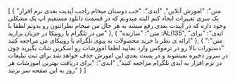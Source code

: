 [
  {
    "متن": "اموزش آنلاین",
    "ایدی": "خب دوستان میخام راجب آپدیت بعدی نرم افزار یک سری تغییرات ایجاد کنم البته میدونم که در قسمت دانلود مستقیم اپ یک مشکلی وجود داره که در اپیدت بعدی رفع میشه به هر حال من میخام نظراتتون رو بدونم لطفا با من در تلگرام یا روبیکا در جریان بزارید"
  },
  {
    "متن": "سازنده :ALi135",
    "ایدی": "برای ارائه ی نظر یا خرید محصولات به پیوی تلگرام یا روبیکای من مراجعه کنید"
  },
  {
    "متن": "دستورات بالا رو در ترموکس وارد نمایید لطفا اموزشات رو اسکرین شات بگیرید چون در سرور ذخیره نمیشوند و در پست بعدی این اموزش حذف خواهد شد 
برای ثبت تبلیغات در نرم افزار به ایدی تلگرام مراجعه کنید",
    "ایدی": "برای دریافت بهترین اموزشات هر روز به این صفحه سر بزنید"
  }
]

